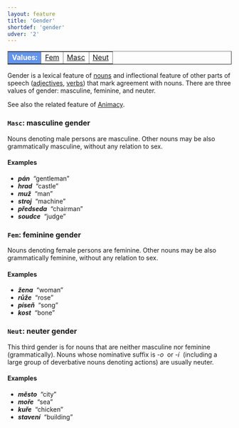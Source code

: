 ```yaml
---
layout: feature
title: 'Gender'
shortdef: 'gender'
udver: '2'
---
```


<table class="typeindex" border="1">
<tr>
  <td style="background-color:cornflowerblue;color:white"><strong>Values:</strong> </td>
  <td><a href="#Fem">Fem</a></td>
  <td><a href="#Masc">Masc</a></td>
  <td><a href="#Neut">Neut</a></td>
</tr>
</table>

Gender is a lexical feature of [nouns](cs-pos/NOUN) and inflectional feature
of other parts of speech ([adjectives](cs-pos/ADJ), [verbs](cs-pos/VERB)) that mark agreement with
nouns. There are three values of gender: masculine, feminine, and neuter.

See also the related feature of [Animacy]().

### <a name="Masc">`Masc`</a>: masculine gender

Nouns denoting male persons are masculine. Other nouns may be also
grammatically masculine, without any relation to sex.

#### Examples

* _<b>pán</b>&nbsp;_ “gentleman”
* _<b>hrad</b>&nbsp;_ “castle”
* _<b>muž</b>&nbsp;_ “man”
* _<b>stroj</b>&nbsp;_ “machine”
* _<b>předseda</b>&nbsp;_ “chairman”
* _<b>soudce</b>&nbsp;_ “judge”

### <a name="Fem">`Fem`</a>: feminine gender

Nouns denoting female persons are feminine. Other nouns may be also
grammatically feminine, without any relation to sex.

#### Examples

* _<b>žena</b>&nbsp;_ “woman”
* _<b>růže</b>&nbsp;_ “rose”
* _<b>píseň</b>&nbsp;_ “song”
* _<b>kost</b>&nbsp;_ “bone”

### <a name="Neut">`Neut`</a>: neuter gender

This third gender is for nouns that are neither
masculine nor feminine (grammatically).
Nouns whose nominative suffix is _-o&nbsp;_ or _-í&nbsp;_
(including a large group of deverbative nouns denoting actions)
are usually neuter.

#### Examples

* _<b>město</b>&nbsp;_ “city”
* _<b>moře</b>&nbsp;_ “sea”
* _<b>kuře</b>&nbsp;_ “chicken”
* _<b>stavení</b>&nbsp;_ “building”
